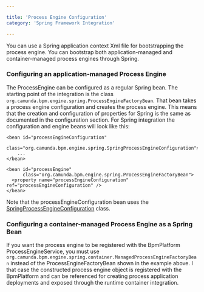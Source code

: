 ```yaml
---

title: 'Process Engine Configuration'
category: 'Spring Framework Integration'

---
```


You can use a Spring application context Xml file for bootstrapping the process engine. You can bootstrap both application-managed and container-managed process engines through Spring.

### Configuring an application-managed Process Engine

The ProcessEngine can be configured as a regular Spring bean. The starting point of the integration is the class `org.camunda.bpm.engine.spring.ProcessEngineFactoryBean`. That bean takes a process engine configuration and creates the process engine. This means that the creation and configuration of properties for Spring is the same as documented in the configuration section. For Spring integration the configuration and engine beans will look like this:

    <bean id="processEngineConfiguration"
          class="org.camunda.bpm.engine.spring.SpringProcessEngineConfiguration">
        ...
    </bean>

    <bean id="processEngine"
          class="org.camunda.bpm.engine.spring.ProcessEngineFactoryBean">
      <property name="processEngineConfiguration" ref="processEngineConfiguration" />
    </bean>


Note that the processEngineConfiguration bean uses the <a href="ref:/api-references/javadoc/?org/camunda/bpm/engine/spring/SpringProcessEngineConfiguration.html">SpringProcessEngineConfiguration</a> class.

### Configuring a container-managed Process Engine as a Spring Bean

If you want the process engine to be registered with the BpmPlatform ProcessEngineService, you must use `org.camunda.bpm.engine.spring.container.ManagedProcessEngineFactoryBean` instead of the ProcessEngineFactoryBean shown in the example above. I that case the constructed process engine object is registered with the BpmPlatform and can be referenced for creating process application deployments and exposed through the runtime container integration.
